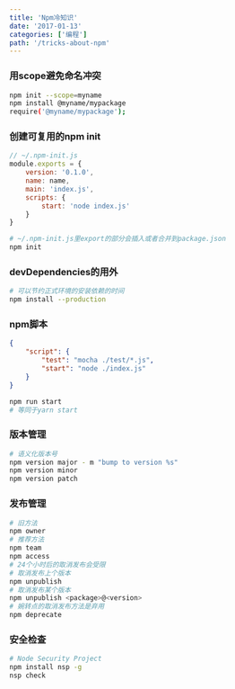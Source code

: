 ```yaml
---
title: 'Npm冷知识'
date: '2017-01-13'
categories: ['编程']
path: '/tricks-about-npm'
---
```


### 用scope避免命名冲突

```bash
npm init --scope=myname
npm install @myname/mypackage
require('@myname/mypackage');
```

### 创建可复用的npm init

```javascript
// ~/.npm-init.js
module.exports = {
    version: '0.1.0',
    name: name,
    main: 'index.js',
    scripts: {
        start: 'node index.js'
    }
}
```

```bash
# ~/.npm-init.js里export的部分会插入或者合并到package.json
npm init
```

### devDependencies的用外

```bash
# 可以节约正式环境的安装依赖的时间
npm install --production
```

### npm脚本

```json
{
    "script": {
        "test": "mocha ./test/*.js",
        "start": "node ./index.js"
    }
}
```

``` bash
npm run start
# 等同于yarn start
```

### 版本管理

```bash
# 语义化版本号
npm version major - m "bump to version %s"
npm version minor
npm version patch
```

### 发布管理

```bash
# 旧方法
npm owner
# 推荐方法
npm team
npm access
# 24个小时后的取消发布会受限
# 取消发布上个版本
npm unpublish
# 取消发布某个版本
npm unpublish <package>@<version>
# 婉转点的取消发布方法是弃用
npm deprecate
```

### 安全检查 

```bash
# Node Security Project
npm install nsp -g
nsp check
```



